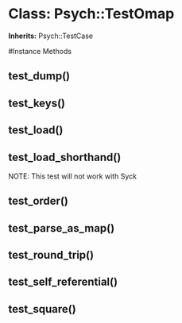 # Class: Psych::TestOmap
**Inherits:** Psych::TestCase
    




#Instance Methods
## test_dump() [](#method-i-test_dump)

## test_keys() [](#method-i-test_keys)

## test_load() [](#method-i-test_load)

## test_load_shorthand() [](#method-i-test_load_shorthand)
NOTE: This test will not work with Syck

## test_order() [](#method-i-test_order)

## test_parse_as_map() [](#method-i-test_parse_as_map)

## test_round_trip() [](#method-i-test_round_trip)

## test_self_referential() [](#method-i-test_self_referential)

## test_square() [](#method-i-test_square)

